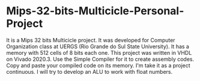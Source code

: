 # Mips-32-bits-Multicicle-Personal-Project
It is a Mips 32 bits Multicicle project. It was developed for Computer Organization class at UERGS (Rio Grande do Sul State University). It has a memory with 512 cells of 8 bits each one. This project was written in VHDL on Vivado 2020.3. Use the Simple Compiler for it to create assembly codes. Copy and paste your compiled code on its memory.  I'm take it as a project continuous. I will try to develop an ALU to work with float numbers.
